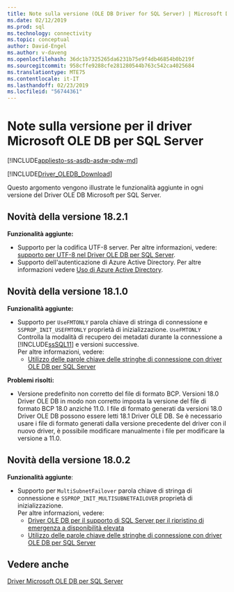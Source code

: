 ```yaml
---
title: Note sulla versione (OLE DB Driver for SQL Server) | Microsoft Docs
ms.date: 02/12/2019
ms.prod: sql
ms.technology: connectivity
ms.topic: conceptual
author: David-Engel
ms.author: v-daveng
ms.openlocfilehash: 36dc1b7325265da6231b75e9f4db46854b0b219f
ms.sourcegitcommit: 958cffe9288cfe281280544b763c542ca4025684
ms.translationtype: MTE75
ms.contentlocale: it-IT
ms.lasthandoff: 02/23/2019
ms.locfileid: "56744361"
---
```

# <a name="release-notes-for-the-microsoft-ole-db-driver-for-sql-server"></a>Note sulla versione per il driver Microsoft OLE DB per SQL Server
[!INCLUDE[appliesto-ss-asdb-asdw-pdw-md](../../includes/appliesto-ss-asdb-asdw-pdw-md.md)]

[!INCLUDE[Driver_OLEDB_Download](../../includes/driver_oledb_download.md)]

Questo argomento vengono illustrate le funzionalità aggiunte in ogni versione del Driver OLE DB Microsoft per SQL Server.

## <a name="whats-new-in-version-1821"></a>Novità della versione 18.2.1

**Funzionalità aggiunte:**

* Supporto per la codifica UTF-8 server. Per altre informazioni, vedere: [supporto per UTF-8 nel Driver OLE DB per SQL Server](features/utf-8-support-in-oledb-driver-for-sql-server.md).
* Supporto dell'autenticazione di Azure Active Directory. Per altre informazioni vedere [Uso di Azure Active Directory](features/using-azure-active-directory.md).

## <a name="whats-new-in-version-1810"></a>Novità della versione 18.1.0

**Funzionalità aggiunte:**

* Supporto per `UseFMTONLY` parola chiave di stringa di connessione e `SSPROP_INIT_USEFMTONLY` proprietà di inizializzazione.
`UseFMTONLY` Controlla la modalità di recupero dei metadati durante la connessione a [!INCLUDE[ssSQL11](../../includes/sssql11-md.md)] e versioni successive.  
Per altre informazioni, vedere:
  * [Utilizzo delle parole chiave delle stringhe di connessione con driver OLE DB per SQL Server](applications/using-connection-string-keywords-with-oledb-driver-for-sql-server.md)

**Problemi risolti:**

* Versione predefinito non corretto del file di formato BCP. Versioni 18.0 Driver OLE DB in modo non corretto imposta la versione del file di formato BCP 18.0 anziché 11.0. I file di formato generati da versioni 18.0 Driver OLE DB possono essere letti 18.1 Driver OLE DB. Se è necessario usare i file di formato generati dalla versione precedente del driver con il nuovo driver, è possibile modificare manualmente i file per modificare la versione a 11.0.

## <a name="whats-new-in-version-1802"></a>Novità della versione 18.0.2

**Funzionalità aggiunte**:

* Supporto per `MultiSubnetFailover` parola chiave di stringa di connessione e `SSPROP_INIT_MULTISUBNETFAILOVER` proprietà di inizializzazione.  
Per altre informazioni, vedere:  
  * [Driver OLE DB per il supporto di SQL Server per il ripristino di emergenza a disponibilità elevata](features/oledb-driver-for-sql-server-support-for-high-availability-disaster-recovery.md)  
  * [Utilizzo delle parole chiave delle stringhe di connessione con driver OLE DB per SQL Server](applications/using-connection-string-keywords-with-oledb-driver-for-sql-server.md)

## <a name="see-also"></a>Vedere anche
[Driver Microsoft OLE DB per SQL Server](oledb-driver-for-sql-server.md)
